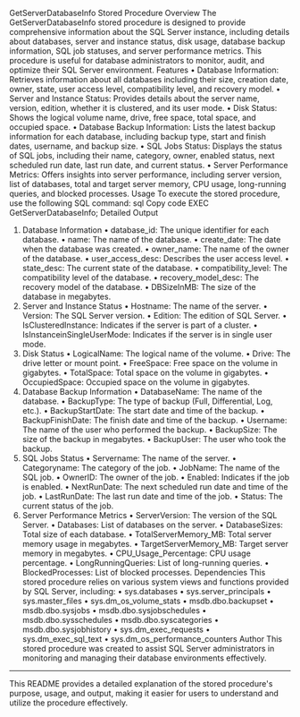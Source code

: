 GetServerDatabaseInfo Stored Procedure
Overview
The GetServerDatabaseInfo stored procedure is designed to provide comprehensive information about the SQL Server instance, including details about databases, server and instance status, disk usage, database backup information, SQL job statuses, and server performance metrics. This procedure is useful for database administrators to monitor, audit, and optimize their SQL Server environment.
Features
•	Database Information: Retrieves information about all databases including their size, creation date, owner, state, user access level, compatibility level, and recovery model.
•	Server and Instance Status: Provides details about the server name, version, edition, whether it is clustered, and its user mode.
•	Disk Status: Shows the logical volume name, drive, free space, total space, and occupied space.
•	Database Backup Information: Lists the latest backup information for each database, including backup type, start and finish dates, username, and backup size.
•	SQL Jobs Status: Displays the status of SQL jobs, including their name, category, owner, enabled status, next scheduled run date, last run date, and current status.
•	Server Performance Metrics: Offers insights into server performance, including server version, list of databases, total and target server memory, CPU usage, long-running queries, and blocked processes.
Usage
To execute the stored procedure, use the following SQL command:
sql
Copy code
EXEC GetServerDatabaseInfo;
Detailed Output
1. Database Information
•	database_id: The unique identifier for each database.
•	name: The name of the database.
•	create_date: The date when the database was created.
•	owner_name: The name of the owner of the database.
•	user_access_desc: Describes the user access level.
•	state_desc: The current state of the database.
•	compatibility_level: The compatibility level of the database.
•	recovery_model_desc: The recovery model of the database.
•	DBSizeInMB: The size of the database in megabytes.
2. Server and Instance Status
•	Hostname: The name of the server.
•	Version: The SQL Server version.
•	Edition: The edition of SQL Server.
•	IsClusteredInstance: Indicates if the server is part of a cluster.
•	IsInstanceinSingleUserMode: Indicates if the server is in single user mode.
3. Disk Status
•	LogicalName: The logical name of the volume.
•	Drive: The drive letter or mount point.
•	FreeSpace: Free space on the volume in gigabytes.
•	TotalSpace: Total space on the volume in gigabytes.
•	OccupiedSpace: Occupied space on the volume in gigabytes.
4. Database Backup Information
•	DatabaseName: The name of the database.
•	BackupType: The type of backup (Full, Differential, Log, etc.).
•	BackupStartDate: The start date and time of the backup.
•	BackupFinishDate: The finish date and time of the backup.
•	Username: The name of the user who performed the backup.
•	BackupSize: The size of the backup in megabytes.
•	BackupUser: The user who took the backup.
5. SQL Jobs Status
•	Servername: The name of the server.
•	Categoryname: The category of the job.
•	JobName: The name of the SQL job.
•	OwnerID: The owner of the job.
•	Enabled: Indicates if the job is enabled.
•	NextRunDate: The next scheduled run date and time of the job.
•	LastRunDate: The last run date and time of the job.
•	Status: The current status of the job.
6. Server Performance Metrics
•	ServerVersion: The version of the SQL Server.
•	Databases: List of databases on the server.
•	DatabaseSizes: Total size of each database.
•	TotalServerMemory_MB: Total server memory usage in megabytes.
•	TargetServerMemory_MB: Target server memory in megabytes.
•	CPU_Usage_Percentage: CPU usage percentage.
•	LongRunningQueries: List of long-running queries.
•	BlockedProcesses: List of blocked processes.
Dependencies
This stored procedure relies on various system views and functions provided by SQL Server, including:
•	sys.databases
•	sys.server_principals
•	sys.master_files
•	sys.dm_os_volume_stats
•	msdb.dbo.backupset
•	msdb.dbo.sysjobs
•	msdb.dbo.sysjobschedules
•	msdb.dbo.sysschedules
•	msdb.dbo.syscategories
•	msdb.dbo.sysjobhistory
•	sys.dm_exec_requests
•	sys.dm_exec_sql_text
•	sys.dm_os_performance_counters
Author
This stored procedure was created to assist SQL Server administrators in monitoring and managing their database environments effectively.
________________________________________
This README provides a detailed explanation of the stored procedure's purpose, usage, and output, making it easier for users to understand and utilize the procedure effectively.

